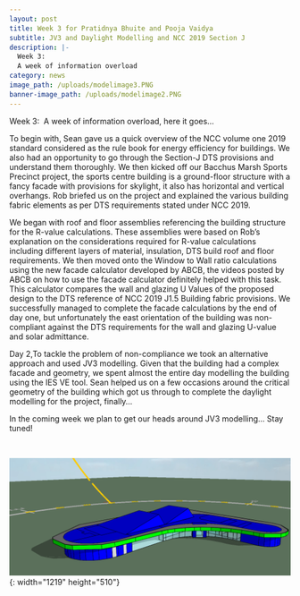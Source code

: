 ```yaml
---
layout: post
title: Week 3 for Pratidnya Bhuite and Pooja Vaidya
subtitle: JV3 and Daylight Modelling and NCC 2019 Section J
description: |-
  Week 3:
  A week of information overload
category: news
image_path: /uploads/modelimage3.PNG
banner-image_path: /uploads/modelimage2.PNG
---
```

Week 3:&nbsp; A week of information overload, here it goes… &nbsp;

To begin with, Sean gave us a quick overview of the NCC volume one 2019 standard considered as the rule book for energy efficiency for buildings. We also had an opportunity to go through the Section-J DTS provisions and understand them thoroughly. We then kicked off our Bacchus Marsh Sports Precinct project, the sports centre building is a ground-floor structure with a fancy facade with provisions for skylight, it also has horizontal and vertical overhangs. Rob briefed us on the project and explained the various building fabric elements as per DTS requirements stated under NCC 2019.

We began with roof and floor assemblies referencing the building structure for the R-value calculations. These assemblies were based on Rob’s explanation on the considerations required for R-value calculations including different layers of material, insulation, DTS build roof and floor requirements. We then moved onto the Window to Wall ratio calculations using the new facade calculator developed by ABCB, the videos posted by ABCB on how to use the facade calculator definitely helped with this task. This calculator compares the wall and glazing U Values of the proposed design to the DTS reference of NCC 2019 J1.5 Building fabric provisions. We successfully managed to complete the facade calculations by the end of day one, but unfortunately the east orientation of the building was non-compliant against the DTS requirements for the wall and glazing U-value and solar admittance.

Day 2,To tackle the problem of non-compliance we took an alternative approach and used JV3 modelling. Given that the building had a complex facade and geometry, we spent almost the entire day modelling the building using the IES VE tool. Sean helped us on a few occasions around the critical geometry of the building which got us through to complete the daylight modelling for the project, finally…

In the coming week we plan to get our heads around JV3 modelling… Stay tuned\!

&nbsp;

![](/uploads/model-image-1.PNG){: width="1219" height="510"}
